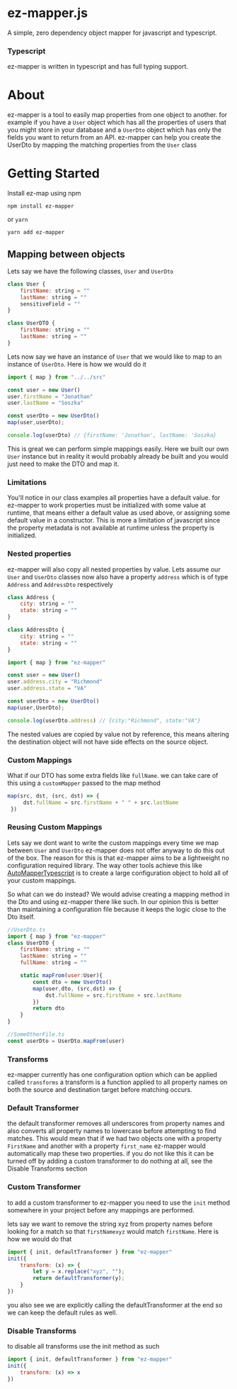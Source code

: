 # ez-mapper.js

A simple, zero dependency object mapper for javascript and typescript.
### Typescript
ez-mapper is written in typescript and has full typing support.

# About
ez-mapper is a tool to easily map properties from one object to another. for example if you have a `User` object which has all the properties of users that you might store in your database and a `UserDto` object which has only the fields you want to return from an API. ez-mapper can help you create the UserDto by mapping the matching properties from the `User` class

# Getting Started
Install ez-map using npm

```npm install ez-mapper```

or `yarn`

```yarn add ez-mapper```

## Mapping between objects

Lets say we have the following classes, `User` and `UserDto` 

```js
class User {
    firstName: string = ""
    lastName: string = ""
    sensitiveField = ""
}

class UserDTO {
    firstName: string = ""
    lastName: string = ""
}
```

Lets now say we have an instance of `User` that we would like to map to an instance of `UserDto`. Here is how we would do it

```js
import { map } from "../../src"

const user = new User()
user.firstName = "Jonathan"
user.lastName = "Soszka"

const userDto = new UserDto()
map(user,userDto);

console.log(userDto) // {firstName: 'Jonathan', lastName: 'Soszka}
```

This is great we can perform simple mappings easily. Here we built our own `User` instance but in reality it would probably already be built and you would just need to make the DTO and map it.

### Limitations
You'll notice in our class examples all properties have a default value. for ez-mapper to work properties must be initialized with some value at runtime, that means either a default value as used above, or assigning some default value in a constructor. This is more a limitation of javascript since the property metadata is not available at runtime unless the property is initialized.

### Nested properties
ez-mapper will also copy all nested properties by value. Lets assume our `User` and `UserDto` classes now also have a property `address` which is of type `Address` and `AddressDto` respectively
```js
class Address {
    city: string = ""
    state: string = ""
}

class AddressDto {
    city: string = ""
    state: string = ""
}
```
```js
import { map } from "ez-mapper"

const user = new User()
user.address.city = "Richmond"
user.address.state = "VA"

const userDto = new UserDto()
map(user,UserDto);

console.log(userDto.address) // {city:"Richmond", state:"VA"}

```
The nested values are copied by value not by reference, this means altering the destination object will not have side effects on the source object.

### Custom Mappings
What if our DTO has some extra fields like `fullName`. we can take care of this using a `customMapper` passed to the map method


```js
map(src, dst, (src, dst) => {
     dst.fullName = src.firstName + " " + src.lastName
 })

```

### Reusing Custom Mappings
Lets say we dont want to write the custom mappings every time we map between `User` and `UserDto` ez-mapper does not offer anyway to do this out of the box. The reason for this is that ez-mapper aims to be a lightweight no configuration required library. The way other tools achieve this like [AutoMapperTypescript](https://automapperts.netlify.app/) is to create a large configuration object to hold all of your custom mappings.

So what can we do instead? We would advise creating a mapping method in the Dto and using ez-mapper there like such. In our opinion this is better than maintaining a configuration file because it keeps the logic close to the Dto itself.

```js
//UserDto.ts
import { map } from "ez-mapper"
class UserDTO {
    firstName: string = ""
    lastName: string = ""
    fullName: string = ""

    static mapFrom(user:User){
        const dto = new UserDto()
        map(user,dto, (src,dst) => {
            dst.fullName = src.firstName + src.lastName
        })
        return dto
    }
}

//SomeOtherFile.ts
const userDto = UserDto.mapFrom(user)
```



### Transforms
ez-mapper currently has one configuration option which can be applied called `transforms` a transform is a function applied to all property names on both the source and destination target before matching occurs.

### Default Transformer
the default transformer removes all underscores from property names and also converts all property names to lowercase before attempting to find matches. This would mean that if we had two objects one with a property `FirstName` and another with a property `first_name` ez-mapper would automatically map these two properties. if you do not like this it can be turned off by adding a custom transformer to do nothing at all, see the Disable Transforms section

### Custom Transformer
to add a custom transformer to ez-mapper you need to use the `init` method somewhere in your project before any mappings are performed.

lets say we want to remove the string xyz from property names before looking for a match so that `firstNamexyz` would match `firstName`. Here is how we would do that


```js
import { init, defaultTransformer } from "ez-mapper"
init({
    transform: (x) => {
        let y = x.replace("xyz", "");
        return defaultTransformer(y);
    }
})
```

you also see we are explicitly calling the defaultTransformer at the end so we can keep the default rules as well.


### Disable Transforms
to disable all transforms use the init method as such

```js
import { init, defaultTransformer } from "ez-mapper"
init({
    transform: (x) => x
})
```



